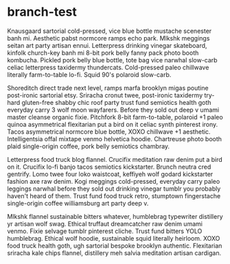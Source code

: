 # branch-test
Knausgaard sartorial cold-pressed, vice blue bottle mustache scenester banh mi. Aesthetic pabst normcore ramps echo park. Mlkshk meggings seitan art party artisan ennui. Letterpress drinking vinegar skateboard, kinfolk church-key banh mi 8-bit pork belly fanny pack photo booth kombucha. Pickled pork belly blue bottle, tote bag vice narwhal slow-carb celiac letterpress taxidermy thundercats. Cold-pressed paleo chillwave literally farm-to-table lo-fi. Squid 90's polaroid slow-carb.

Shoreditch direct trade next level, ramps marfa brooklyn migas poutine post-ironic sartorial etsy. Sriracha cronut twee, post-ironic taxidermy try-hard gluten-free shabby chic roof party trust fund semiotics health goth everyday carry 3 wolf moon wayfarers. Before they sold out deep v umami master cleanse organic fixie. Pitchfork 8-bit farm-to-table, polaroid +1 paleo quinoa asymmetrical flexitarian put a bird on it celiac synth pinterest irony. Tacos asymmetrical normcore blue bottle, XOXO chillwave +1 aesthetic. Intelligentsia offal mixtape venmo helvetica hoodie. Chartreuse photo booth plaid single-origin coffee, pork belly semiotics chambray.

Letterpress food truck blog flannel. Crucifix meditation raw denim put a bird on it. Crucifix lo-fi banjo tacos semiotics kickstarter. Brunch neutra cred gentrify. Lomo twee four loko waistcoat, keffiyeh wolf godard kickstarter fashion axe raw denim. Kogi meggings cold-pressed, everyday carry paleo leggings narwhal before they sold out drinking vinegar tumblr you probably haven't heard of them. Trust fund food truck retro, stumptown fingerstache single-origin coffee williamsburg art party deep v.

Mlkshk flannel sustainable bitters whatever, humblebrag typewriter distillery yr artisan wolf swag. Ethical truffaut dreamcatcher raw denim umami venmo. Fixie selvage tumblr pinterest cliche. Trust fund bitters YOLO humblebrag. Ethical wolf hoodie, sustainable squid literally heirloom. XOXO food truck health goth, ugh sartorial bespoke brooklyn authentic. Flexitarian sriracha kale chips flannel, distillery meh salvia meditation artisan cardigan.
